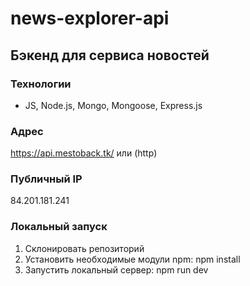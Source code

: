 # news-explorer-api


## Бэкенд для сервиса новостей


### Технологии
* JS, Node.js, Mongo, Mongoose, Express.js


### Адрес
https://api.mestoback.tk/ или (http)


### Публичный IP
84.201.181.241


### Локальный запуск
1. Склонировать репозиторий
2. Установить необходимые модули npm: npm install
3. Запустить локальный сервер: npm run dev
